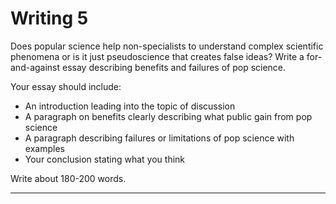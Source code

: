# Writing 5

Does popular science help non-specialists to understand complex scientific phenomena or is it just pseudoscience that creates false ideas? Write a for-and-against essay describing benefits and failures of pop science.

Your essay should include:

-  An introduction leading into the topic of discussion
-  A paragraph on benefits clearly describing what public gain from pop science
-  A paragraph describing failures or limitations of pop science with examples
-  Your conclusion stating what you think 

Write about 180-200 words.
______

